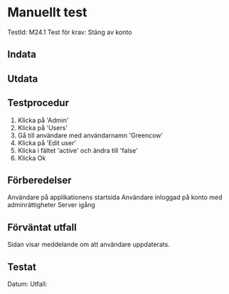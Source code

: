 # Manuellt test 
TestId: M24.1
Test för krav: Stäng av konto

## Indata


## Utdata


## Testprocedur
1. Klicka på 'Admin'
2. Klicka på 'Users'
3. Gå till användare med användarnamn 'Greencow'
4. Klicka på 'Edit user'
5. Klicka i fältet 'active' och ändra till 'false'
6. Klicka Ok

## Förberedelser
Användare på applikationens startsida
Användare inloggad på konto med adminrättigheter
Server igång

## Förväntat utfall
Sidan visar meddelande om att användare uppdaterats.

## Testat
Datum: 
Utfall: 